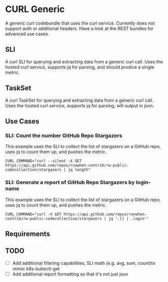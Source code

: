# CURL Generic
A generic curl codebundle that uses the curl service. Currently does not support auth or additional headers. Have a look at the REST bundles for advanced use cases. 

## SLI 
A curl SLI for querying and extracting data from a generic curl call. Uses the hosted curl service, supports jq for parsing, and should prodice a single metric.

## TaskSet
A curl TaskSet for querying and extracting data from a generic curl call. Uses the hosted curl service, supports jq for parsing, will output in json.

## Use Cases
### SLI: Count the number GitHub Repo Stargazers
This example uses the SLI to collect the list of stargazers on a GitHub repo, uses jq to count them up, and pushes the metric. 

```
CURL_COMMAND="curl --silent -X GET https://api.github.com/repos/runwhen-contrib/rw-public-codecollection/stargazers | jq length"
```
### SLI: Generate a report of GitHub Repo Stargazers by login-name
This example uses the SLI to collect the list of stargazers on a GitHub repo, uses jq to count them up, and pushes the metric. 

```
CURL_COMMAND="curl -X GET https://api.github.com/repos/runwhen-contrib/rw-public-codecollection/stargazers | jq '.[] | .login'"
```

## Requirements

## TODO
- [ ] Add additional filtering capabilities, SLI math (e.g. avg, sum, count)to mimic k8s-kubectl-get
- [ ] Add additional report formatting so that it's not just json
